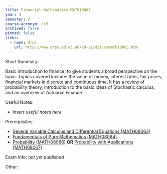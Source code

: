 ```yaml
---
title: Financial Mathematics MATH10003
year: 3
semester: 2 
course-acronym: FiM
archived: false
pinned: false
links:
  - name: drps
    url: http://www.drps.ed.ac.uk/20-21/dpt/cxmath10003.htm
---
```

Short Summary: 

Basic introduction to finance, to give students a broad perspective on the topic. Topics covered include: the value of money, interest rates, fair prices, financial markets in discrete and continuous time. It has a review of probability theory, introduction to the basic ideas of Stochastic calculus, and an overview of Actuarial Finance. 

Useful Notes:

* *insert useful notes here* 

Prerequisites: 

- [Several Variable Calculus and Differential Equations (MATH08063)](/math2/#several-variable-calculus-and-differential-equations)
- [Fundamentals of Pure Mathematics (MATH08064)](/math2/#fundamentals-of-pure-mathematics)
- [Probability (MATH08066)](/math2/#probability) **OR** [Probability with Applications (MATH08067)](/math2/#probability-with-applications)

Exam Info: *not yet published*

Other:

